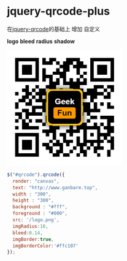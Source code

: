 ﻿# jquery-qrcode-plus

在[jquery-qrcode](https://github.com/jeromeetienne/jquery-qrcode "jquery-qrcode")的基础上 增加 自定义 

**logo** **bleed** **radius** **shadow** 

![](https://github.com/mayiyahei1992/jquery-qrcode-plus/blob/master/1.png?raw=true)


```javascript
$("#qrcode").qrcode({
  render: "canvas",
  text: "http://www.ganbare.top",
  width : "300", 
  height : "300", 
  background : "#fff",
  foreground : "#000", 
  src: '/logo.png',
  imgRadius:10,
  bleed:0.14,
  imgBorder:true,
  imgBorderColor:'#ffc107'
});
```
